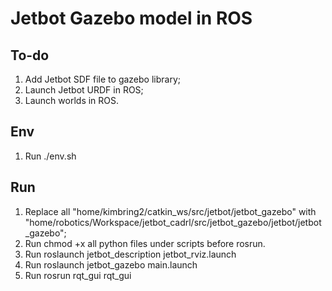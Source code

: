 # Jetbot Gazebo model in ROS

## To-do
1. Add Jetbot SDF file to gazebo library;
2. Launch Jetbot URDF in ROS;
3. Launch worlds in ROS.

## Env
1. Run ./env.sh

## Run
1. Replace all "home/kimbring2/catkin_ws/src/jetbot/jetbot_gazebo" with "home/robotics/Workspace/jetbot_cadrl/src/jetbot_gazebo/jetbot/jetbot_gazebo";
2. Run chmod +x all python files under scripts before rosrun.
3. Run roslaunch jetbot_description jetbot_rviz.launch
4. Run roslaunch jetbot_gazebo main.launch
5. Run rosrun rqt_gui rqt_gui
